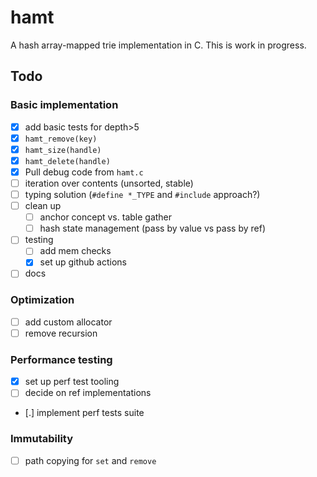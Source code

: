 # hamt
A hash array-mapped trie implementation in C. This is work in progress.

## Todo

### Basic implementation

- [x] add basic tests for depth>5
- [x] `hamt_remove(key)`
- [x] `hamt_size(handle)`
- [x] `hamt_delete(handle)`
- [x] Pull debug code from `hamt.c`
- [ ] iteration over contents (unsorted, stable)
- [ ] typing solution (`#define *_TYPE` and `#include` approach?)
- [ ] clean up
  - [ ] anchor concept vs. table gather
  - [ ] hash state management (pass by value vs pass by ref)
- [ ] testing
  - [ ] add mem checks
  - [x] set up github actions
- [ ] docs

### Optimization

- [ ] add custom allocator
- [ ] remove recursion

### Performance testing

- [x] set up perf test tooling
- [ ] decide on ref implementations
- [.] implement perf tests suite

### Immutability

- [ ] path copying for `set` and `remove`


